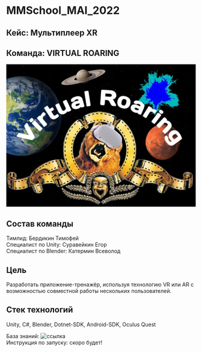 # MMSchool_MAI_2022

## Кейс: Мультиплеер XR
## Команда: VIRTUAL ROARING
![Логотип](https://github.com/Berdikin/MMSchool_MAI_2022/blob/main/img/photo_2022-05-21_13-37-55.jpg)

## Состав команды
Тимлид: Бердикин Тимофей  
Специалист по Unity: Суравейкин Егор  
Специалист по Blender: Катермин Всеволод

## Цель
Разработать приложение-тренажёр, используя технологию VR или AR с возможностью совместной работы нескольких пользователей.

## Стек технологий
Unity, C#, Blender, Dotnet-SDK, Android-SDK, Oculus Quest

База знаний: ![ссылка](https://docs.google.com/document/d/1-nlvzS-FvCzF5lr1p7ujiO-eCYWqOBoKmkG0vmcTi7w/edit#)  
Инструкция по запуску: скоро будет!
